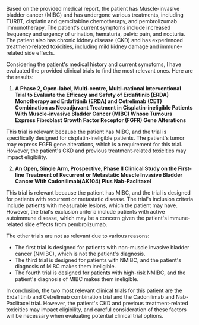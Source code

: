 Based on the provided medical report, the patient has Muscle-invasive bladder cancer (MIBC) and has undergone various treatments, including TURBT, cisplatin and gemcitabine chemotherapy, and pembrolizumab immunotherapy. The patient's current symptoms include increased frequency and urgency of urination, hematuria, pelvic pain, and nocturia. The patient also has chronic kidney disease (CKD) and has experienced treatment-related toxicities, including mild kidney damage and immune-related side effects.

Considering the patient's medical history and current symptoms, I have evaluated the provided clinical trials to find the most relevant ones. Here are the results:

1. **A Phase 2, Open-label, Multi-centre, Multi-national Interventional Trial to Evaluate the Efficacy and Safety of Erdafitinib (ERDA) Monotherapy and Erdafitinib (ERDA) and Cetrelimab (CET) Combination as Neoadjuvant Treatment in Cisplatin-ineligible Patients With Muscle-invasive Bladder Cancer (MIBC) Whose Tumours Express Fibroblast Growth Factor Receptor (FGFR) Gene Alterations**

This trial is relevant because the patient has MIBC, and the trial is specifically designed for cisplatin-ineligible patients. The patient's tumor may express FGFR gene alterations, which is a requirement for this trial. However, the patient's CKD and previous treatment-related toxicities may impact eligibility.

2. **An Open, Single Arm, Prospective, Phase II Clinical Study on the First-line Treatment of Recurrent or Metastatic Muscle Invasive Bladder Cancer With Cadonilimab(AK104) Plus Nab-Paclitaxel**

This trial is relevant because the patient has MIBC, and the trial is designed for patients with recurrent or metastatic disease. The trial's inclusion criteria include patients with measurable lesions, which the patient may have. However, the trial's exclusion criteria include patients with active autoimmune disease, which may be a concern given the patient's immune-related side effects from pembrolizumab.

The other trials are not as relevant due to various reasons:

* The first trial is designed for patients with non-muscle invasive bladder cancer (NMIBC), which is not the patient's diagnosis.
* The third trial is designed for patients with NMIBC, and the patient's diagnosis of MIBC makes them ineligible.
* The fourth trial is designed for patients with high-risk NMIBC, and the patient's diagnosis of MIBC makes them ineligible.

In conclusion, the two most relevant clinical trials for this patient are the Erdafitinib and Cetrelimab combination trial and the Cadonilimab and Nab-Paclitaxel trial. However, the patient's CKD and previous treatment-related toxicities may impact eligibility, and careful consideration of these factors will be necessary when evaluating potential clinical trial options.